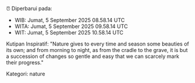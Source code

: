 ⏰ Diperbarui pada:
- WIB: Jumat, 5 September 2025 08.58.14 UTC
- WITA: Jumat, 5 September 2025 09.58.14 UTC
- WIT: Jumat, 5 September 2025 10.58.14 UTC

Kutipan Inspiratif:
"Nature gives to every time and season some beauties of its own; and from morning to night, as from the cradle to the grave, it is but a succession of changes so gentle and easy that we can scarcely mark their progress."


Kategori: nature

